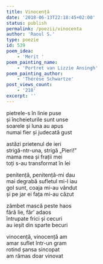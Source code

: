 ```yaml
---
title: Vinocență
date: '2018-06-13T22:18:45+02:00'
status: publish
permalink: /poezii/vinocenta
author: 'Raoul S.'
type: poezie
id: 539
poem_idea:
    - 'Merit '
poem_painting_name:
    - 'Portret van Lizzie Ansingh'
poem_painting_author:
    - 'Thérèse Schwartze'
post_views_count:
    - '218'
excerpt: ''
---
```

pietrele-s în linie puse  
și încheieturile sunt unse  
soarele și luna au apus  
numai fier și judecată gust

astăzi prietenul de ieri  
strigă-ntr-una, strigă „Pieri!”  
mama mea și frații mei  
toți s-au transformat în lei

penitență, penitență-mi dau  
mai degrabă sufletul mi-l iau  
gol sunt, coaja mi-au vândut  
și pe jar ei fața mi-au căzut

zâmbet mască peste haos  
fără lie, făr’ adaos  
întrupate frici și cecuri  
au ieșit din sparte becuri

vinocență, vinocență am  
amar suflet într-un gram  
rotind șansa sincopat  
am rămas doar vinovat
